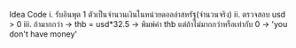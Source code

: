 Idea Code
i. รับอินพุต 1 ตัวเป็นจำนวนเงินในหน่วยดอลล่าสหรัฐ(จำนวนจริง)
ii. ตรวจสอบ usd > 0
iii. ถ้ามากกว่า -> thb = usd*32.5
              -> พิมพ์ค่า thb
    แต่ถ้าไม่มากกว่าหรือเท่ากับ 0 -> 'you don't have money'
